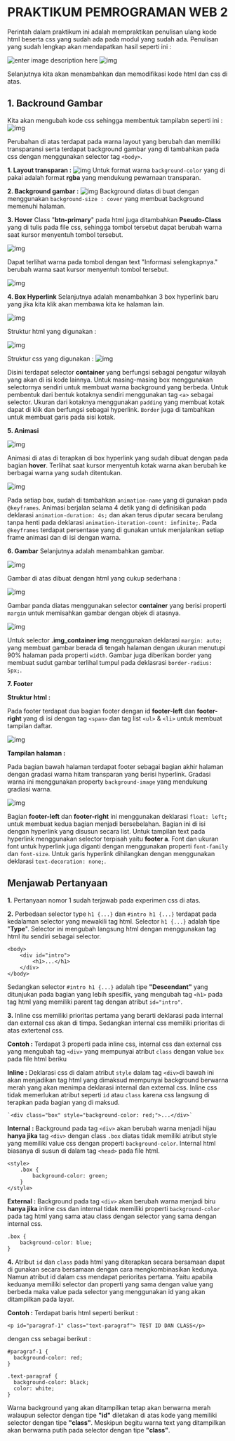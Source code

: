 # PRAKTIKUM PEMROGRAMAN WEB 2
Perintah dalam praktikum ini adalah mempraktikan penulisan ulang kode html beserta css yang sudah ada pada modul yang sudah ada. Penulisan yang sudah lengkap akan mendapatkan hasil seperti ini :

![enter image description here](https://github.com/antonmartinus72/Lab2Web/raw/main/assets/1_ss.jpg)
![img](https://github.com/antonmartinus72/Lab2Web/raw/main/assets/1_code.jpg)

Selanjutnya kita akan menambahkan dan memodifikasi kode html dan css di atas.

## 1. Backround Gambar
Kita akan mengubah kode css sehingga membentuk tampilabn seperti ini :
![img](https://github.com/antonmartinus72/Lab2Web/raw/main/assets/2_ss.jpg)

Perubahan di atas terdapat pada warna layout yang berubah dan memiliki transparansi serta terdapat background gambar yang di tambahkan pada css dengan menggunakan selector tag `<body>`.

**1. Layout transparan :**
![img](https://github.com/antonmartinus72/Lab2Web/raw/main/assets/3_code.jpg)
Untuk format warna `background-color` yang di pakai adalah format **rgba** yang mendukung pewarnaan transparan.

**2. Background gambar :**
![img](https://github.com/antonmartinus72/Lab2Web/raw/main/assets/2_code.jpg)
Background diatas di buat dengan menggunakan `background-size : cover` yang membuat background memenuhi halaman. 

**3. Hover**
Class "**btn-primary**" pada html juga ditambahkan **Pseudo-Class** yang di tulis pada file css, sehingga tombol tersebut dapat berubah warna saat kursor menyentuh tombol tersebut.

![img](https://github.com/antonmartinus72/Lab2Web/raw/main/assets/4_ss.jpg)

Dapat terlihat warna pada tombol dengan text "Informasi selengkapnya." berubah warna saat kursor menyentuh tombol tersebut.

![img](https://github.com/antonmartinus72/Lab2Web/raw/main/assets/4_css.jpg)

**4. Box Hyperlink**
Selanjutnya adalah menambahkan 3 box hyperlink baru yang jika kita klik akan membawa kita ke halaman lain.

![img](https://github.com/antonmartinus72/Lab2Web/raw/main/assets/5_ss.jpg)

Struktur html yang digunakan :

![img](https://github.com/antonmartinus72/Lab2Web/raw/main/assets/5_code.jpg)

Struktur css yang digunakan :
![img](https://github.com/antonmartinus72/Lab2Web/raw/main/assets/5_css.jpg)

Disini terdapat selector **container** yang berfungsi sebagai pengatur wilayah yang akan di isi kode lainnya. Untuk masing-masing box menggunakan selectornya sendiri untuk membuat warna background yang berbeda.
Untuk pembentuk dari bentuk kotaknya sendiri menggunakan tag `<a>` sebagai selector.  Ukuran dari kotaknya menggunakan `padding` yang membuat kotak dapat di klik dan berfungsi sebagai hyperlink. `Border` juga di tambahkan untuk membuat garis pada sisi kotak. 

**5. Animasi**

![img](https://github.com/antonmartinus72/Lab2Web/raw/main/assets/6_ss.gif)

Animasi di atas di terapkan di box hyperlink yang sudah dibuat dengan pada bagian **hover**. Terlihat saat kursor menyentuh kotak warna akan berubah ke berbagai warna yang sudah ditentukan.

![img](https://github.com/antonmartinus72/Lab2Web/raw/main/assets/6_css.jpg)

Pada setiap box, sudah di tambahkan `animation-name` yang di gunakan pada `@keyframes`. Animasi berjalan selama 4 detik yang di definisikan pada deklarasi `animation-duration: 4s;` dan akan terus diputar secara berulang tanpa henti pada deklarasi `animation-iteration-count: infinite;`.
Pada `@keyframes` terdapat persentase yang di gunakan untuk menjalankan setiap frame animasi dan di isi dengan warna.

**6. Gambar**
Selanjutnya adalah menambahkan gambar.

![img](https://github.com/antonmartinus72/Lab2Web/raw/main/assets/7_ss.jpg)

Gambar di atas dibuat dengan html yang cukup sederhana :

![img](https://github.com/antonmartinus72/Lab2Web/raw/main/assets/7_code.jpg)

Gambar panda diatas menggunakan selector **container** yang berisi properti `margin` untuk memisahkan gambar dengan objek di atasnya.

![img](https://github.com/antonmartinus72/Lab2Web/raw/main/assets/7_css.jpg)

Untuk selector **.img_container img** menggunakan deklarasi `margin: auto;` yang membuat gambar berada di tengah halaman dengan ukuran menutupi 90% halaman pada properti `width`. Gambar juga diberikan border yang membuat sudut gambar terlihal tumpul pada deklasrasi `border-radius: 5px;`.

**7. Footer**

**Struktur html :**

Pada footer terdapat dua bagian footer dengan id **footer-left** dan **footer-right** yang di isi dengan tag `<span>` dan tag list `<ul>` & `<li>` untuk membuat tampilan daftar.

![img](https://github.com/antonmartinus72/Lab2Web/raw/main/assets/8_code.jpg)

**Tampilan halaman :**

Pada bagian bawah halaman terdapat footer sebagai bagian akhir halaman dengan gradasi warna hitam transparan yang berisi hyperlink. Gradasi warna ini menggunakan property `background-image` yang mendukung gradiasi warna.

![img](https://github.com/antonmartinus72/Lab2Web/raw/main/assets/8_ss.jpg)

Bagian **footer-left** dan **footer-right** ini menggunakan deklarasi `float: left;` untuk membuat kedua bagian menjadi bersebelahan. Bagian ini di isi dengan hyperlink yang disusun secara list. 
Untuk tampilan text pada hyperlink menggunakan selector terpisah yaitu **footer a**. Font dan ukuran font untuk hyperlink juga diganti dengan menggunakan properti `font-family` dan `font-size`. Untuk garis hyperlink dihilangkan dengan menggunakan deklarasi `text-decoration: none;`.

## Menjawab Pertanyaan

**1.** Pertanyaan nomor 1 sudah terjawab pada experimen css di atas.

**2.** Perbedaan selector type `h1 {...}` dan `#intro h1 {...}` terdapat pada kedalaman selector yang mewakili tag html. Selector `h1 {...}` adalah tipe "**Type**". Selector ini mengubah langsung  html dengan menggunakan tag html itu sendiri sebagai selector. 

    <body>
		<div id="intro">
			<h1>...</h1>
		</div>
    </body>

Sedangkan selector `#intro h1 {...}` adalah tipe **"Descendant"** yang ditunjukan pada bagian yang lebih spesifik, yang mengubah tag `<h1>` pada tag html yang memiliki parent tag dengan atribut `id="intro"`.

**3.** Inline css memiliki prioritas pertama yang berarti deklarasi pada internal dan external css akan di timpa. Sedangkan internal css memiliki prioritas di atas extertenal css. 

**Contoh :**
Terdapat 3 properti pada inline css, internal css dan external css yang mengubah tag `<div>` yang mempunyai atribut `class` dengan value `box`  pada file html beriku

**Inline :**
Deklarasi css di dalam atribut `style` dalam tag `<div>`di bawah ini akan menjadikan tag html yang dimaksud mempunyai background berwarna merah yang akan menimpa deklarasi internal dan external css.
Inline css tidak memerlukan atribut seperti `id` atau `class` karena css langsung di terapkan pada bagian yang di maksud.

    `<div class="box" style="background-color: red;">...</div>`
    
**Internal :**
Background pada tag `<div>` akan berubah warna menjadi hijau **hanya jika** tag `<div>` dengan class `.box` diatas tidak memiliki atribut style yang memiliki value css dengan properti `background-color`. Internal html biasanya di susun di dalam tag `<head>` pada file html.

    <style>
		.box {
			background-color: green;
		}
	</style>

**External :**
Background pada tag `<div>` akan berubah warna menjadi biru **hanya jika** inline css dan internal tidak memiliki properti  `background-color` pada tag html yang sama atau class dengan selector yang sama dengan internal css.

    .box {
		background-color: blue;
	}

**4.** Atribut `id` dan `class` pada html yang diterapkan secara bersamaan dapat di gunakan secara bersamaan dengan cara mengkombinasikan kedunya. Namun atribut id dalam css mendapat perioritas pertama. Yaitu apabila keduanya memiliki selector dan properti yang sama dengan value yang berbeda maka value pada selector yang menggunakan id yang akan ditampilkan pada layar.

**Contoh :**
Terdapat baris html seperti berikut :

    <p id="paragraf-1" class="text-paragraf"> TEST ID DAN CLASS</p>

dengan css sebagai berikut :

    #paragraf-1 {
      background-color: red;
    }
    
    .text-paragraf {
      background-color: black;
      color: white;
    }

Warna background yang akan ditampilkan tetap akan berwarna merah walaupun selector dengan tipe **"id"** diletakan di atas kode yang memiliki selector dengan  tipe **"class"**. Meskipun begitu warna text yang ditampilkan akan berwarna putih pada selector dengan tipe **"class"**.